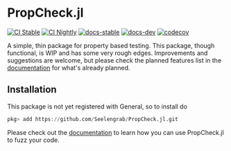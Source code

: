 # PropCheck.jl

[![CI Stable](https://github.com/Seelengrab/PropCheck.jl/actions/workflows/ci.yml/badge.svg?branch=main)](https://github.com/Seelengrab/PropCheck.jl/actions/workflows/ci.yml)
[![CI Nightly](https://github.com/Seelengrab/PropCheck.jl/actions/workflows/nightly.yml/badge.svg?branch=main)](https://github.com/Seelengrab/PropCheck.jl/actions/workflows/nightly.yml)
[![docs-stable](https://img.shields.io/badge/docs-stable-blue.svg)](https://seelengrab.github.io/PropCheck.jl/stable)
[![docs-dev](https://img.shields.io/badge/docs-dev-blue.svg)](https://seelengrab.github.io/PropCheck.jl/dev)
[![codecov](https://codecov.io/github/Seelengrab/PropCheck.jl/branch/main/graph/badge.svg?token=8IJ4R0KB82)](https://codecov.io/github/Seelengrab/PropCheck.jl)

A simple, thin package for property based testing. This package, though functional, is WIP and has some very rough edges. Improvements and suggestions are welcome, but please check the planned features list in the [documentation](https://seelengrab.github.io/PropCheck.jl/dev) for what's already planned.

## Installation

This package is not yet registered with General, so to install do

```julia
pkg> add https://github.com/Seelengrab/PropCheck.jl.git
```

Please check out the [documentation](https://seelengrab.github.io/PropCheck.jl/dev) to learn how you can use PropCheck.jl to fuzz your code.
